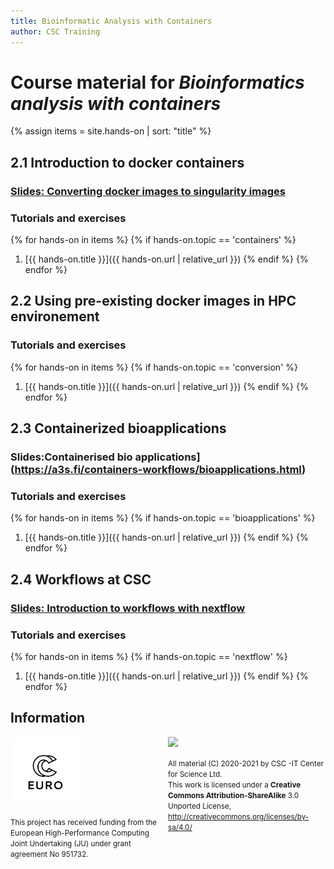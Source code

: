 ```yaml
---
title: Bioinformatic Analysis with Containers
author: CSC Training
---
```


# Course material for _Bioinformatics analysis with containers_ 

{% assign items = site.hands-on |  sort: "title" %}


## 2.1 Introduction to docker containers 
### [Slides: Converting docker images to singularity images](https://a3s.fi/containers-workflows/docker2singularity.html)
###  Tutorials and exercises
{% for hands-on in items %}
{% if hands-on.topic == 'containers' %}
1. [{{ hands-on.title }}]({{ hands-on.url | relative_url }})
{% endif %}
{% endfor %}

## 2.2 Using pre-existing docker images in HPC environement

### Tutorials and exercises
{% for hands-on in items %}
{% if hands-on.topic == 'conversion' %}
1. [{{ hands-on.title }}]({{ hands-on.url | relative_url }})
{% endif %}
{% endfor %}

## 2.3 Containerized bioapplications
###  Slides:Containerised bio applications](https://a3s.fi/containers-workflows/bioapplications.html)
### Tutorials and exercises
{% for hands-on in items %}
{% if hands-on.topic == 'bioapplications' %}
1. [{{ hands-on.title }}]({{ hands-on.url | relative_url }})
{% endif %}
{% endfor %}

## 2.4 Workflows at CSC
### [Slides: Introduction to workflows with nextflow](https://a3s.fi/csc-training/workflows_workshop.html)
###  Tutorials and exercises
{% for hands-on in items %}
{% if hands-on.topic == 'nextflow' %}
1. [{{ hands-on.title }}]({{ hands-on.url | relative_url }})
{% endif %}
{% endfor %}


## Information
<p></p>

<p>
  <div style="float: left; width: 50%;">
   <img src="./EuroCC_Logo_invert.png" width=110 align=middle/>
   <p><small>
     This project has received funding from the European High-Performance Computing Joint Undertaking (JU) under grant agreement No 951732.
      </small>
    </p>
  </div>
  <div style="float: right; width: 50%;">
    <img src="https://mirrors.creativecommons.org/presskit/buttons/88x31/png/by-sa.png" width=180>
    <p><small>
  All material (C) 2020-2021 by CSC -IT Center for Science Ltd.  <br />
  This work is licensed under a <strong>Creative Commons Attribution-ShareAlike</strong> 3.0 <br />
  Unported License, <a href="http://creativecommons.org/licenses/by-sa/4.0/">http://creativecommons.org/licenses/by-sa/4.0/</a>
      </small>
    </p>
  </div>
</p>
<p>&nbsp;</p>
   
